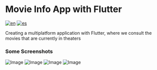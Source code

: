 # Movie Info App with Flutter
[![en](https://img.shields.io/badge/lang-en-red.svg)](https://github.com/gcristia/Movie-Info-App-with-Flutter/blob/main/README.md)
[![es](https://img.shields.io/badge/lang-es-yellow.svg)](https://github.com/gcristia/Movie-Info-App-with-Flutter/blob/main/README.es.md)

Creating a multiplatform application with Flutter, where we consult the movies that are currently in theaters

### Some Screenshots
![Image](movie_info_app_with_flutter/screenshot/1.png) 
![Image](movie_info_app_with_flutter/screenshot/2.png) 
![Image](movie_info_app_with_flutter/screenshot/3.png) 
![Image](movie_info_app_with_flutter/screenshot/4.png) 